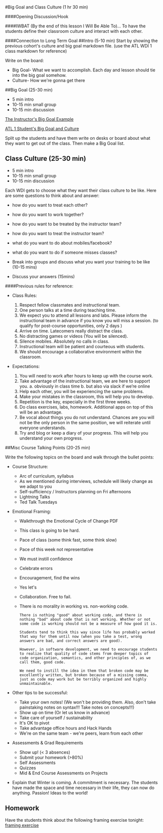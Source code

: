 #Big Goal and Class Culture (1 hr 30 min)

####Opening Discussion/Hook

####IWBAT (By the end of this lesson I Will Be Able To)...
To have the students define their classroom culture and interact with each other.

####Connection to Long Term Goal
##Intro (5-10 min)
Start by showing the previous cohort's culture and big goal markdown file. (use the ATL WDI 1 class markdown for reference)

Write on the board:
- Big Goal- What we want to accomplish. Each day and lesson should tie into the big goal somehow.
- Culture- How we're gonna get there

##Big Goal (25-30 min)
- 5 min intro
- 10-15 min small group
- 10-15 min discussion

[The Instructor's Big Goal Example](https://github.com/marcwright/WDI_ATL_1_Instructors/blob/master/REPO%20-%20DC%20-%20Instructors/big_goal.md)

[ATL 1 Student's Big Goal and Culture](https://github.com/marcwright/WDI_ATL_1_Students/blob/master/big_goal.md)

Split up the students and have them write on desks or board about what they want to get out of the class. Then make a Big Goal list.


## Class Culture (25-30 min)
- 5 min intro
- 10-15 min small group
- 10-15 min discussion

Each WDI gets to choose what they want their class culture to be like. Here are some questions to think about and answer:

- how do you want to treat each other?
- how do you want to work together?
- how do you want to be treated by the instructor team?
- how do you want to treat the instructor team?
- what do you want to do about mobiles/facebook?
- what do you want to do if someone misses classes?


- Break into groups and discuss what you want your training to be like (10-15 mins)
- Discuss your answers (15mins)

####Previous rules for reference:

* Class Rules:

  1. Respect fellow classmates and instructional team.
  2. One person talks at a time during teaching time.
  3. We expect you to attend all lessons and labs. Please inform the instructional team in advance if you know you will miss a session. (to qualify for post-course opportunities, only 2 days )
  4. Arrive on time. Latecomers really distract the class.
  5. No distracting games or videos (You will be silenced).
  6. Silence mobiles. Absolutely no calls in class.
  7. Instructional team will be patient and courteous with students.
  8. We should encourage a collaborative environment within the classroom.

* Expectations:

  1. You will need to work after hours to keep up with the course work.
  2. Take advantage of the instructional team, we are here to support you.
    a. obviously in class time
    b. but also via slack if we’re online
  3. Help each other, you will be experiencing the same problems.
  4. Make your mistakes in the classroom, this will help you to develop.
  5. Repetition is the key, especially in the first three weeks.
  6. Do class exercises, labs, homework. Additional apps on top of this will be an advantage.
  7. Be vocal about things you do not understand. Chances are you will not be the only person in the same position, we will reiterate until everyone understands.
  8. Try and blog or keep a diary of your progress. This will help you understand your own progress.



##Misc Course Talking Points (20-25 min)

Write the following topics on the board and walk through the bullet points:

* Course Structure:
  * Arc of curriculum, syllabus
  * As we mentioned during interviews, schedule will likely change as we adapt to you
  * Self-sufficiency / Instructors planning on Fri afternoons
  * Lightning Talks
  * Ted Talk Tuesdays

* Emotional Framing:
  * Walkthrough the Emotional Cycle of Change PDF
  * This class is going to be hard.
  * Pace of class (some think fast, some think slow)
  * Pace of this week not representative
  * We must instill confidence
  * Celebrate errors
  * Encouragement, find the wins
  * Yes let's
  * Collaboration. Free to fail.
  * There is no morality in working vs. non-working code.
		
		There is nothing "good" about working code, and there is nothing "bad" about code that is not working. Whether or not some code is working should not be a measure of how good it is. 
		
		Students tend to think this way since life has probably worked that way for them until now (when you take a test, wrong answers are bad, and correct answers are good). 
		
		However, in software development, we need to encourage students to realize that quality of code stems from deeper topics of code organization, semantics, and other principles of, as we call them, good code. 
		
		We need to instill the idea in them that broken code may be excellently written, but broken because of a missing comma, just as code may work but be terribly organized and highly unmaintainable.
	

* Other tips to be successful: 
  * Take your own notes! (We won't be providing them. Also, don't take painstaking notes on syntax!!! Take notes on concepts!!!)
  * Show up on time (Or let us know in advance)
  * Take care of yourself / sustainability
  * It's OK to pivot
  * Take advantage office hours and Hack Hands
  * We're on the same team - we're peers, learn from each other

* Assessments & Grad Requirements 
  * Show up! (< 3 absences)
  * Submit your homework (>80%)
  * Self Assessments
  * Quizzes
  * Mid & End Course Assessments on Projects


* Explain that Winter is coming. A commitment is necessary. The students have made the space and time necessary in their life, they can now do anything. Passion! Ideas to the world!

## Homework
Have the students think about the following framing exercise tonight: [framing exercise](https://github.com/marcwright/framing/blob/master/README.md)


